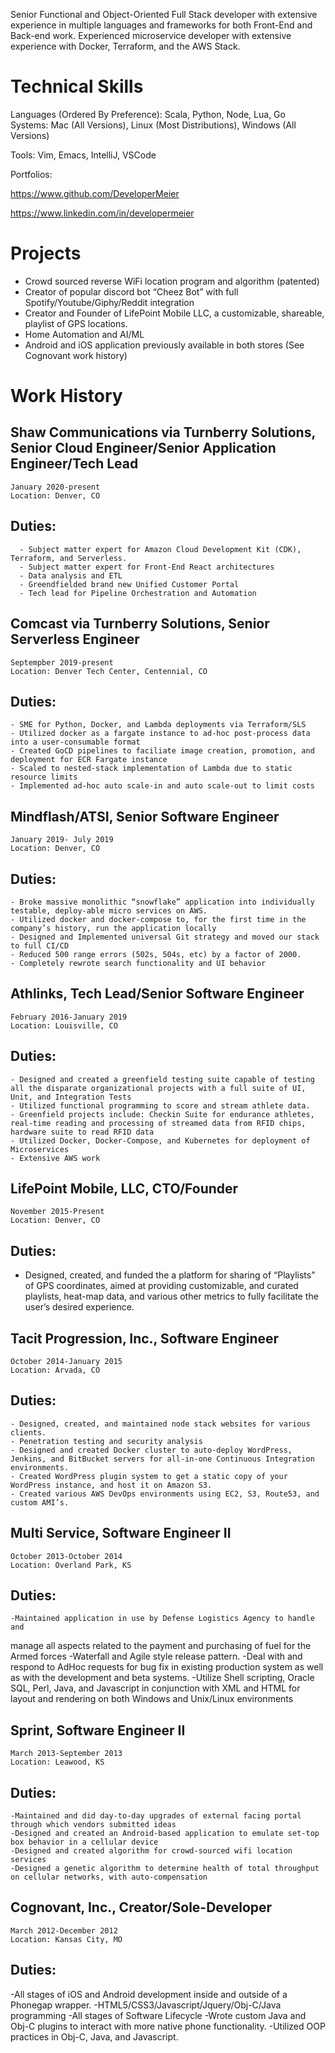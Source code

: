 Senior Functional and Object-Oriented Full Stack developer with extensive experience in multiple languages and frameworks for both Front-End and Back-end work. Experienced microservice developer with extensive experience with Docker, Terraform, and the AWS Stack.

# Technical Skills
Languages (Ordered By Preference): Scala, Python, Node, Lua, Go 
Systems: Mac (All Versions), Linux (Most Distributions), Windows (All Versions)

Tools: Vim, Emacs, IntelliJ, VSCode

Portfolios: 


https://www.github.com/DeveloperMeier

https://www.linkedin.com/in/developermeier 


# Projects
- Crowd sourced reverse WiFi location program and algorithm (patented)
- Creator of popular discord bot “Cheez Bot” with full Spotify/Youtube/Giphy/Reddit integration
- Creator and Founder of LifePoint Mobile LLC, a customizable, shareable, playlist of GPS locations.
- Home Automation and AI/ML
- Android and iOS application previously available in both stores (See Cognovant work history)

# Work History
## Shaw Communications via Turnberry Solutions, Senior Cloud Engineer/Senior Application Engineer/Tech Lead
	January 2020-present
	Location: Denver, CO
## Duties:
 	  - Subject matter expert for Amazon Cloud Development Kit (CDK), Terraform, and Serverless.
	  - Subject matter expert for Front-End React architectures
      - Data analysis and ETL
      - Greendfielded brand new Unified Customer Portal
      - Tech lead for Pipeline Orchestration and Automation

## Comcast via Turnberry Solutions, Senior Serverless Engineer
	Septempber 2019-present
	Location: Denver Tech Center, Centennial, CO
## Duties:
	- SME for Python, Docker, and Lambda deployments via Terraform/SLS
	- Utilized docker as a fargate instance to ad-hoc post-process data into a user-consumable format
	- Created GoCD pipelines to faciliate image creation, promotion, and deployment for ECR Fargate instance
    - Scaled to nested-stack implementation of Lambda due to static resource limits 
    - Implemented ad-hoc auto scale-in and auto scale-out to limit costs

## Mindflash/ATSI, Senior Software Engineer
	January 2019- July 2019
	Location: Denver, CO
## Duties:
	- Broke massive monolithic “snowflake” application into individually testable, deploy-able micro services on AWS.
	- Utilized docker and docker-compose to, for the first time in the company’s history, run the application locally
	- Designed and Implemented universal Git strategy and moved our stack to full CI/CD
	- Reduced 500 range errors (502s, 504s, etc) by a factor of 2000.
	- Completely rewrote search functionality and UI behavior

## Athlinks, Tech Lead/Senior Software Engineer
	February 2016-January 2019
	Location: Louisville, CO
## Duties:
	- Designed and created a greenfield testing suite capable of testing all the disparate organizational projects with a full suite of UI, Unit, and Integration Tests
	- Utilized functional programming to score and stream athlete data.
	- Greenfield projects include: Checkin Suite for endurance athletes, real-time reading and processing of streamed data from RFID chips, hardware suite to read RFID data
	- Utilized Docker, Docker-Compose, and Kubernetes for deployment of Microservices
	- Extensive AWS work

## LifePoint Mobile, LLC, CTO/Founder
	November 2015-Present
	Location: Denver, CO
## Duties:
- Designed, created, and funded the a platform for sharing of “Playlists” of GPS coordinates, aimed at providing customizable, and curated playlists, heat-map data, and various other metrics to fully facilitate the user’s desired experience.

## Tacit Progression, Inc., Software Engineer
	October 2014-January 2015
	Location: Arvada, CO
## Duties:
	- Designed, created, and maintained node stack websites for various clients.
	- Penetration testing and security analysis
	- Designed and created Docker cluster to auto-deploy WordPress, Jenkins, and BitBucket servers for all-in-one Continuous Integration environments.
	- Created WordPress plugin system to get a static copy of your WordPress instance, and host it on Amazon S3.
	- Created various AWS DevOps environments using EC2, S3, Route53, and custom AMI’s.

## Multi Service, Software Engineer II
	October 2013-October 2014
	Location: Overland Park, KS
## Duties:
	-Maintained application in use by Defense Logistics Agency to handle and
manage all aspects related to the payment and purchasing of fuel for the Armed
forces
	-Waterfall and Agile style release pattern.
	-Deal with and respond to AdHoc requests for bug fix in existing production
system as well as with the development and beta systems.
	-Utilize Shell scripting, Oracle SQL, Perl, Java, and Javascript in conjunction with XML and HTML for layout and rendering on both Windows and Unix/Linux
environments

## Sprint, Software Engineer II
	March 2013-September 2013
	Location: Leawood, KS	
## Duties:
	-Maintained and did day-to-day upgrades of external facing portal through which vendors submitted ideas
	-Designed and created an Android-based application to emulate set-top box behavior in a cellular device
	-Designed and created algorithm for crowd-sourced wifi location services
	-Designed a genetic algorithm to determine health of total throughput on cellular networks, with auto-compensation

## Cognovant, Inc., Creator/Sole-Developer 
    March 2012-December 2012
    Location: Kansas City, MO
## Duties: 
-All stages of iOS and Android development inside and outside of a Phonegap wrapper.
	-HTML5/CSS3/Javascript/Jquery/Obj-C/Java programming
-All stages of Software Lifecycle 
-Wrote custom Java and Obj-C plugins to interact with more native phone functionality.
-Utilized OOP practices in Obj-C, Java, and Javascript.
















 
